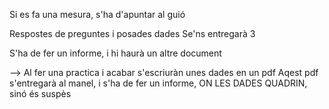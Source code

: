 Si es fa una mesura, s'ha d'apuntar al guió

Respostes de preguntes i posades dades
Se'ns entregarà 3



S'ha de fer un informe, i hi haurà un altre document




--> Al fer una practica i acabar s'escriuràn unes dades en un pdf
Aqest pdf s'entregarà al manel, i s'ha de fer un informe, ON LES DADES QUADRIN, sinó és suspès